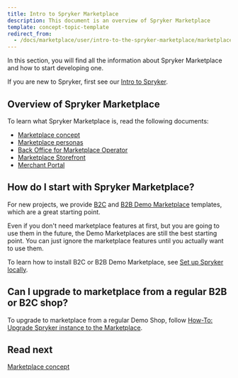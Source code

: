 ```yaml
---
title: Intro to Spryker Marketplace
description: This document is an overview of Spryker Marketplace
template: concept-topic-template
redirect_from:
  - /docs/marketplace/user/intro-to-the-spryker-marketplace/marketplace-concept.html
---
```




In this section, you will find all the information about Spryker Marketplace and how to start developing one.

If you are new to Spryker, first see our [Intro to Spryker](/docs/scos/user/intro-to-spryker/intro-to-spryker.html).

## Overview of Spryker Marketplace

To learn what Spryker Marketplace is, read the following documents:

* [Marketplace concept](/docs/marketplace/user/intro-to-spryker-marketplace/marketplace-concept.html)
* [Marketplace personas](/docs/marketplace/user/intro-to-spryker-marketplace/marketplace-personas.html)
* [Back Office for Marketplace Operator](/docs/marketplace/user/intro-to-spryker-marketplace/back-office-for-marketplace-operator.html)
* [Marketplace Storefront](/docs/marketplace/user/intro-to-spryker-marketplace/marketplace-storefront.html)
* [Merchant Portal](/docs/marketplace/user/intro-to-spryker-marketplace/marketplace-storefront.html)


## How do I start with Spryker Marketplace?

For new projects, we provide [B2C](/docs/marketplace/user/intro-to-spryker-marketplace/marketplace-b2c-demo-shop.html) and [B2B Demo Marketplace](/docs/marketplace/user/intro-to-spryker-marketplace/marketplace-b2b-demo-shop.html) templates, which are a great starting point.

Even if you don't need marketplace features at first, but you are going to use them in the future, the Demo Marketplaces are still the best starting point. You can just ignore the marketplace features until you actually want to use them.

To learn how to install B2C or B2B Demo Marketplace, see [Set up Spryker locally](docs/scos/dev/set-up-spryker-locally/set-up-spryker-locally.html).

## Can I upgrade to marketplace from a regular B2B or B2C shop?

To upgrade to marketplace from a regular Demo Shop, follow [How-To: Upgrade Spryker instance to the Marketplace](/docs/marketplace/dev/howtos/how-to-upgrade-spryker-instance-to-marketplace.html).

## Read next

[Marketplace concept](/docs/marketplace/user/intro-to-spryker-marketplace/marketplace-concept.html)
